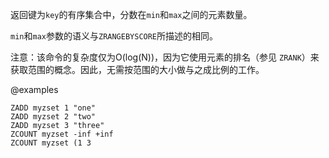 返回键为`key`的有序集合中，分数在`min`和`max`之间的元素数量。

`min`和`max`参数的语义与`ZRANGEBYSCORE`所描述的相同。

注意：该命令的复杂度仅为O(log(N))，因为它使用元素的排名（参见 `ZRANK`）来获取范围的概念。因此，无需按范围的大小做与之成比例的工作。

@examples

```cli
ZADD myzset 1 "one"
ZADD myzset 2 "two"
ZADD myzset 3 "three"
ZCOUNT myzset -inf +inf
ZCOUNT myzset (1 3
```
